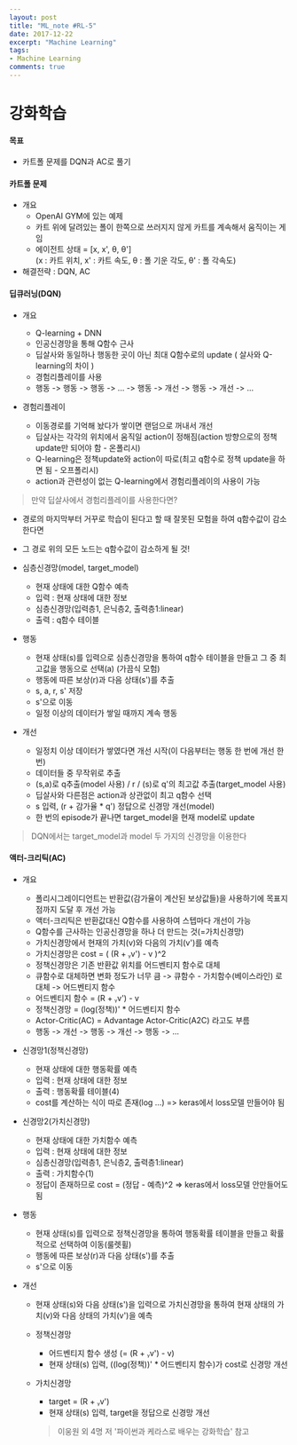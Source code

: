 ```yaml
---
layout: post
title: "ML_note #RL-5"
date: 2017-12-22
excerpt: "Machine Learning"
tags:
- Machine Learning
comments: true
---
```


# 강화학습

#### 목표
- 카트폴 문제를 DQN과 AC로 풀기

#### 카트폴 문제
- 개요
  - OpenAI GYM에 있는 예제
  - 카트 위에 달려있는 폴이 한쪽으로 쓰러지지 않게 카트를 계속해서 움직이는 게임
  - 에이전트 상태 = [x, x', θ, θ'] <br>(x : 카트 위치, x' : 카트 속도, θ : 폴 기운 각도, θ' : 폴 각속도)
- 해결전략 : DQN, AC

#### 딥큐러닝(DQN)
- 개요
  - Q-learning + DNN
  - 인공신경망을 통해 Q함수 근사
  - 딥살사와 동일하나 행동한 곳이 아닌 최대 Q함수로의 update ( 살사와 Q-learning의 차이 )
  - 경험리플레이를 사용
  - 행동 -> 행동 -> 행동 -> ... -> 행동 -> 개선 -> 행동 -> 개선 -> ...


- 경험리플레이
  - 이동경로를 기억해 놨다가 쌓이면 랜덤으로 꺼내서 개선
  - 딥살사는 각각의 위치에서 움직일 action이 정해짐(action 방향으로의 정책 update만 되어야 함 - 온폴리시)
  - Q-learning은 정책update와 action이 따로(최고 q함수로 정책 update을 하면 됨 - 오프폴리시)
  - action과 관련성이 없는 Q-learning에서 경험리플레이의 사용이 가능

> 만약 딥살사에서 경험리플레이를 사용한다면?
- 경로의 마지막부터 거꾸로 학습이 된다고 할 때 잘못된 모험을 하여 q함수값이 감소한다면
- 그 경로 위의 모든 노드는 q함수값이 감소하게 될 것!

- 심층신경망(model, target_model)
  - 현재 상태에 대한 Q함수 예측
  - 입력 : 현재 상태에 대한 정보
  - 심층신경망(입력층1, 은닉층2, 출력층1:linear)
  - 출력 : q함수 테이블


- 행동
  - 현재 상태(s)를 입력으로 심층신경망을 통하여 q함수 테이블을 만들고 그 중 최고값을 행동으로 선택(a) (가끔식 모험)
  - 행동에 따른 보상(r)과 다음 상태(s')를 추출
  - s, a, r, s' 저장
  - s'으로 이동
  - 일정 이상의 데이터가 쌓일 때까지 계속 행동


- 개선
  - 일정치 이상 데이터가 쌓였다면 개선 시작(이 다음부터는 행동 한 번에 개선 한 번)
  - 데이터들 중 무작위로 추출
  - (s,a)로 q추출(model 사용) / r / (s)로 q'의 최고값 추출(target_model 사용)
  - 딥살사와 다른점은 action과 상관없이 최고 q함수 선택
  - s 입력, (r + 감가율 * q') 정답으로 신경망 개선(model)
  - 한 번의 episode가 끝나면 target_model을 현재 model로 update

> DQN에서는 target_model과 model 두 가지의 신경망을 이용한다


#### 액터-크리틱(AC)
- 개요
  - 폴리시그레이디언트는 반환값(감가율이 계산된 보상값들)을 사용하기에 목표지점까지 도달 후 개선 가능
  - 액터-크리틱은 반환값대신 Q함수를 사용하여 스텝마다 개선이 가능
  - Q함수를 근사하는 인공신경망을 하나 더 만드는 것(=가치신경망)
  - 가치신경망에서 현재의 가치(v)와 다음의 가치(v')를 예측
  - 가치신경망은 cost = ( (R + ᵧv') - v )^2
  - 정책신경망은 기존 반환값 위치를 어드벤티지 함수로 대체
  - 큐함수로 대체하면 변화 정도가 너무 큼 -> 큐함수 - 가치함수(베이스라인) 로 대체 -> 어드벤티지 함수
  - 어드벤티지 함수 = (R + ᵧv') - v
  - 정책신경망 = (log(정책))' * 어드벤티지 함수
  - Actor-Critic(AC) = Advantage Actor-Critic(A2C) 라고도 부름
  - 행동 -> 개선 -> 행동 -> 개선 -> 행동 -> ...


- 신경망1(정책신경망)
  - 현재 상태에 대한 행동확률 예측
  - 입력 : 현재 상태에 대한 정보
  - 출력 : 행동확률 테이블(4)
  - cost를 계산하는 식이 따로 존재(log ...) => keras에서 loss모델 만들어야 됨


- 신경망2(가치신경망)
  - 현재 상태에 대한 가치함수 예측
  - 입력 : 현재 상태에 대한 정보
  - 심층신경망(입력층1, 은닉층2, 출력층1:linear)
  - 출력 : 가치함수(1)
  - 정답이 존재하므로 cost = (정답 - 예측)^2 => keras에서 loss모델 안만들어도 됨


- 행동
  - 현재 상태(s)를 입력으로 정책신경망을 통하여 행동확률 테이블을 만들고 확률적으로 선택하여 이동(룰렛휠)
  - 행동에 따른 보상(r)과 다음 상태(s')를 추출
  - s'으로 이동


- 개선
  - 현재 상태(s)와 다음 상태(s')을 입력으로 가치신경망을 통하여 현재 상태의 가치(v)와 다음 상태의 가치(v')을 예측
  - 정책신경망
    - 어드벤티지 함수 생성 (= (R + ᵧv') - v)
    - 현재 상태(s) 입력, ((log(정책))' * 어드벤티지 함수)가 cost로 신경망 개선
  - 가치신경망
    - target = (R + ᵧv')
    - 현재 상태(s) 입력, target을 정답으로 신경망 개선

    > 이웅원 외 4명 저 '파이썬과 케라스로 배우는 강화학습' 참고
